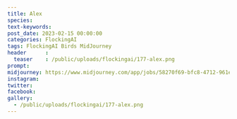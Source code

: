 ```yaml
---
title: Alex
species: 
text-keywords: 
post_date: 2023-02-15 00:00:00
categories: FlockingAI
tags: FlockingAI Birds MidJourney 
header      :
  teaser    : /public/uploads/flockingai/177-alex.png
prompt: 
midjourney: https://www.midjourney.com/app/jobs/58270f69-bfc8-4712-961e-b4bcd73a800c
instagram: 
twitter: 
facebook: 
gallery: 
  - /public/uploads/flockingai/177-alex.png
---
```



